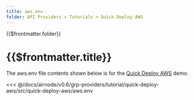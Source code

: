 ```yaml
---
title: aws.env
folder: API Providers > Tutorials > Quick Deploy AWS
---
```


<TitleSpan>{{$frontmatter.folder}}</TitleSpan>

# {{$frontmatter.title}}

<VersionWarning/>

The aws.env file contents shown below is for the [Quick Deploy AWS](./) demo.

<!-- prettier-ignore -->
<<< @/docs/airnode/v0.6/grp-providers/tutorial/quick-deploy-aws/src/quick-deploy-aws/aws.env
